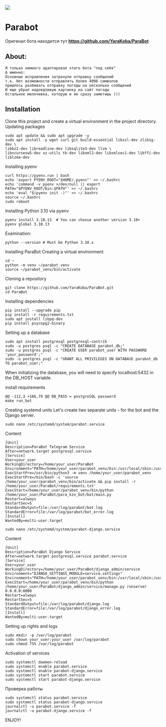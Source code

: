 [![](https://img.shields.io/pypi/pyversions/django-admin-interface.svg?color=3776AB&logo=python&logoColor=white)](https://www.python.org/)


# Parabot
Оригенал бота находится тут <b> https://github.com/YaraKoba/ParaBot </b>

## About: 
```commandline
Я только немного адаптировал этого бота "под себя"
А именно:
Основные исправления затронули отправку сообщений
т.к. Нет возможности отправлять более 4096 символов
пришлось разбивать отправку погоды на несколько сообщений
И еще убрал надоедливую картинку на сайт погоды
Остальное мелочевка, которую и не сразу заметишь )))
```

## Installation
Clone this project and create a virtual environment in the project directory.
Updating packages
```commandline
sudo apt update && sudo apt upgrade -y
sudo apt install -y wget curl git build-essential libssl-dev zlib1g-dev \
libbz2-dev libreadline-dev libsqlite3-dev llvm \
libncursesw5-dev xz-utils tk-dev libxml2-dev libxmlsec1-dev libffi-dev liblzma-dev
```

Installing pyenv
```commandline
curl https://pyenv.run | bash
echo 'export PYENV_ROOT="$HOME/.pyenv"' >> ~/.bashrc
echo 'command -v pyenv >/dev/null || export PATH="$PYENV_ROOT/bin:$PATH"' >> ~/.bashrc
echo 'eval "$(pyenv init -)"' >> ~/.bashrc
source ~/.bashrc
sudo reboot
```

Installing Python 3.10 via pyenv
```commandline
pyenv install 3.10.13  # You can choose another version 3.10+
pyenv global 3.10.13
```

Examination:
```commandline
python --version # Must be Python 3.10.x
```

Installing ParaBot
Creating a virtual environment
```commandline
cd ~
python -m venv ~/parabot_venv
source ~/parabot_venv/bin/activate
```

Cloning a repository
```commandline
git clone https://github.com/YaraKoba/ParaBot.git
cd ParaBot
```

Installing dependencies
```commandline
pip install --upgrade pip
pip install -r requirements.txt
sudo apt install libpq-dev
pip install psycopg2-binary
```

Setting up a database
```commandline
sudo apt install postgresql postgresql-contrib
sudo -u postgres psql -c "CREATE DATABASE parabot_db;"
sudo -u postgres psql -c "CREATE USER parabot_user WITH PASSWORD 'your_password';"
sudo -u postgres psql -c "GRANT ALL PRIVILEGES ON DATABASE parabot_db TO parabot_user;"
```
When initializing the database, you will need to specify localhost:5432 in the DB_HOST variable.

install requirements

```commandline
@@ -112,3 +166,79 @@ DB_PASS = postgreSQL password
make run_bot
```

Creating systemd units
Let's create two separate units - for the bot and the Django server.
```commandline
sudo nano /etc/systemd/system/parabot.service
```
Content
```commandline
[Unit]
Description=ParaBot Telegram Service
After=network.target postgresql.service
[Service]
User=your_user
WorkingDirectory=/home/your_user/ParaBot
Environment="PATH=/home/your_user/parabot_venv/bin:/usr/local/sbin:/usr/local/bin:/usr/sbin:/usr/bin:/sbin:/bin"
ExecStartPre=/usr/bin/python3 -m venv /home/your_user/parabot_venv
ExecStartPre=/bin/bash -c 'source /home/your_user/parabot_venv/bin/activate && pip install -r /home/your_user/ParaBot/requirements.txt'
ExecStart=/home/your_user/parabot_venv/bin/python /home/your_user/ParaBot/para_kzn_bot/bot/main.py
Restart=always
RestartSec=5
StandardOutput=file:/var/log/parabot/bot.log
StandardError=file:/var/log/parabot/bot_error.log
[Install]
WantedBy=multi-user.target
```

```commandline
sudo nano /etc/systemd/system/parabot-django.service
```
Content
```commandline
[Unit]
Description=ParaBot Django Service
After=network.target postgresql.service parabot.service
[Service]
User=your_user
WorkingDirectory=/home/your_user/ParaBot/django_admin/service
Environment="DJANGO_SETTINGS_MODULE=service.settings"
Environment="PATH=/home/your_user/parabot_venv/bin:/usr/local/sbin:/usr/local/bin:/usr/sbin:/usr/bin:/sbin:/bin"
ExecStart=/home/your_user/parabot_venv/bin/python /home/your_user/ParaBot/django_admin/service/manage.py runserver 0.0.0.0:8000
Restart=always
RestartSec=5
StandardOutput=file:/var/log/parabot/django.log
StandardError=file:/var/log/parabot/django_error.log
[Install]
WantedBy=multi-user.target
```

Setting up rights and logs
```commandline
sudo mkdir -p /var/log/parabot
sudo chown your_user:your_user /var/log/parabot
sudo chmod 755 /var/log/parabot
```

Activation of services
```commandline
sudo systemctl daemon-reload
sudo systemctl enable parabot.service
sudo systemctl enable parabot-django.service
sudo systemctl start parabot.service
sudo systemctl start parabot-django.service
```

Проверка работы
```commandline
sudo systemctl status parabot.service
sudo systemctl status parabot-django.service
journalctl -u parabot.service -f
journalctl -u parabot-django.service -f
```

ENJOY!
